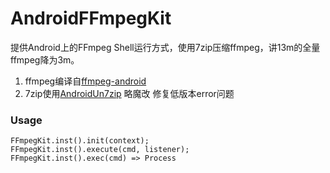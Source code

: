 # AndroidFFmpegKit

提供Android上的FFmpeg Shell运行方式，使用7zip压缩ffmpeg，讲13m的全量ffmpeg降为3m。

1. ffmpeg编译自[ffmpeg-android](https://github.com/WritingMinds/ffmpeg-android)
2. 7zip使用[AndroidUn7zip](https://github.com/hzy3774/AndroidUn7zip) 略魔改 修复低版本error问题

### Usage

```
FFmpegKit.inst().init(context);
FFmpegKit.inst().execute(cmd, listener);
FFmpegKit.inst().exec(cmd) => Process
```

